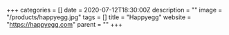 +++
categories = []
date = 2020-07-12T18:30:00Z
description = ""
image = "/products/happyegg.jpg"
tags = []
title = "Happyegg"
website = "https://happyegg.com"
parent = ""
+++
